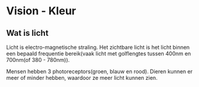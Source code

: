 # Vision - Kleur 

## Wat is licht
Licht is electro-magnetische straling.
Het zichtbare licht is het licht binnen een bepaald frequentie bereik(vaak licht met golflengtes tussen 400nm en 700nm(of 380 - 780nm)).

Mensen hebben 3 photoreceptors(groen, blauw en rood). Dieren kunnen er meer of minder hebben, waardoor ze meer
licht kunnen zien.


